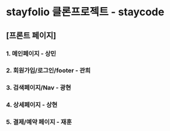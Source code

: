 # stayfolio 클론프로젝트 - staycode

## [프론트 페이지]

### 1. 메인페이지 - 상민

### 2. 회원가입/로그인/footer - 관희

### 3. 검색페이지/Nav - 광현

### 4. 상세페이지 - 상현

### 5. 결제/예약 페이지 - 재훈
